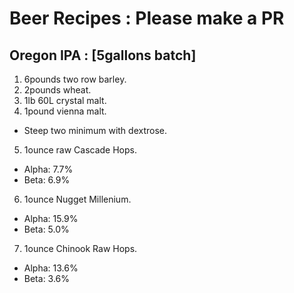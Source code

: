 # Beer Recipes : Please make a PR

## Oregon IPA : [5gallons batch]
1. 6pounds two row barley.
2. 2pounds wheat.
3. 1lb 60L crystal malt.
4. 1pound vienna malt.
 * Steep two minimum with dextrose.
5. 1ounce raw Cascade Hops.
 * Alpha: 7.7%
 * Beta: 6.9%
6. 1ounce Nugget Millenium.
 * Alpha: 15.9%
 * Beta: 5.0%
7. 1ounce Chinook Raw Hops.
 * Alpha: 13.6%
 * Beta: 3.6%

 ####